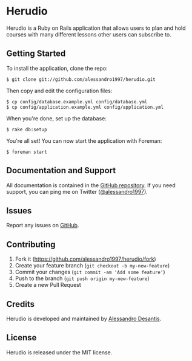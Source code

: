 Herudio
=======
Herudio is a Ruby on Rails application that allows users to plan and hold
courses with many different lessons other users can subscribe to.

Getting Started
---------------
To install the application, clone the repo:

```
$ git clone git://github.com/alessandro1997/herudio.git
```

Then copy and edit the configuration files:

```
$ cp config/database.example.yml config/database.yml
$ cp config/application.example.yml config/application.yml
```

When you're done, set up the database:

```
$ rake db:setup
```

You're all set! You can now start the application with Foreman:

```
$ foreman start
```

Documentation and Support
-------------------------
All documentation is contained in the [GitHub repository](https://github.com/alessandro1997/herudio).
If you need support, you can ping me on Twitter ([@alessandro1997](https://twitter.com/alessandro1997)).

Issues
------
Report any issues on [GitHub](https://github.com/alessandro1997/herudio).

Contributing
------------
1. Fork it (https://github.com/alessandro1997/herudio/fork)
2. Create your feature branch (`git checkout -b my-new-feature`)
3. Commit your changes (`git commit -am 'Add some feature'`)
4. Push to the branch (`git push origin my-new-feature`)
5. Create a new Pull Request

Credits
-------
Herudio is developed and maintained by [Alessandro Desantis](http://alessandro1997.github.io).

License
-------
Herudio is released under the MIT license.
